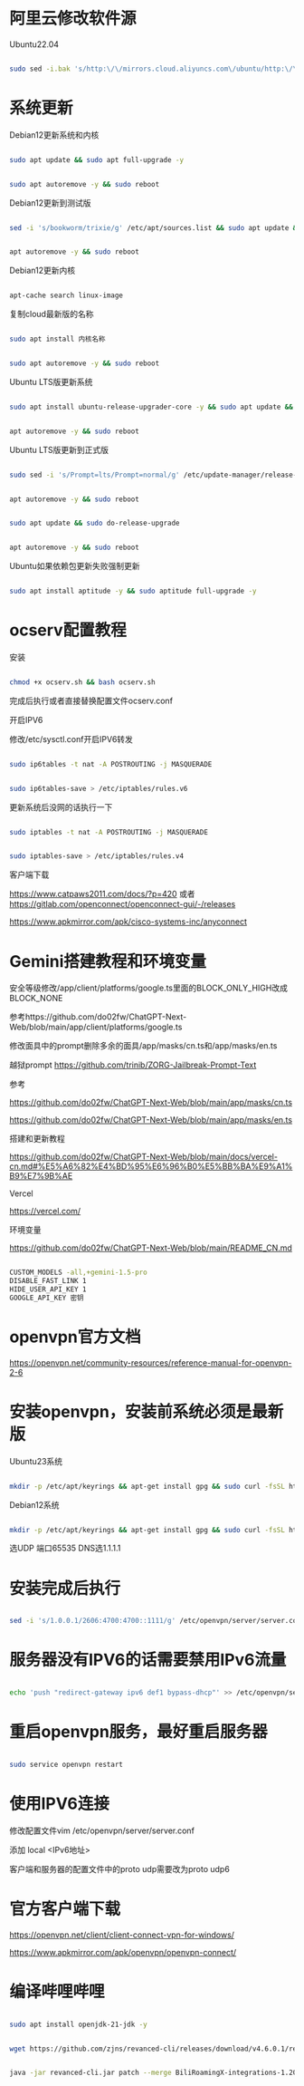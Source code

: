 # 阿里云修改软件源
Ubuntu22.04
```bash

sudo sed -i.bak 's/http:\/\/mirrors.cloud.aliyuncs.com\/ubuntu/http:\/\/archive.ubuntu.com\/ubuntu/g' /etc/apt/sources.list

```
# 系统更新

Debian12更新系统和内核

```bash

sudo apt update && sudo apt full-upgrade -y

```
```bash

sudo apt autoremove -y && sudo reboot

```
Debian12更新到测试版
```bash

sed -i 's/bookworm/trixie/g' /etc/apt/sources.list && sudo apt update && sudo apt full-upgrade -y -y

```
```bash

apt autoremove -y && sudo reboot

```
Debian12更新内核
```bash

apt-cache search linux-image

```
复制cloud最新版的名称

```bash

sudo apt install 内核名称

```
```bash

sudo apt autoremove -y && sudo reboot

```
Ubuntu LTS版更新系统
```bash

sudo apt install ubuntu-release-upgrader-core -y && sudo apt update && sudo do-release-upgrade

```
```bash

apt autoremove -y && sudo reboot

```
Ubuntu LTS版更新到正式版
```bash

sudo sed -i 's/Prompt=lts/Prompt=normal/g' /etc/update-manager/release-upgrades && sudo apt update && sudo apt full-upgrade -y

```
```bash

apt autoremove -y && sudo reboot

```
```bash

sudo apt update && sudo do-release-upgrade

```
```bash

apt autoremove -y && sudo reboot

```
Ubuntu如果依赖包更新失败强制更新
```bash

sudo apt install aptitude -y && sudo aptitude full-upgrade -y

```
# ocserv配置教程

安装
```bash

chmod +x ocserv.sh && bash ocserv.sh

```
完成后执行或者直接替换配置文件ocserv.conf

开启IPV6

修改/etc/sysctl.conf开启IPV6转发
```bash

sudo ip6tables -t nat -A POSTROUTING -j MASQUERADE

```
```bash

sudo ip6tables-save > /etc/iptables/rules.v6

```
更新系统后没网的话执行一下
```bash

sudo iptables -t nat -A POSTROUTING -j MASQUERADE

```
```bash

sudo iptables-save > /etc/iptables/rules.v4

```
客户端下载

https://www.catpaws2011.com/docs/?p=420 或者 https://gitlab.com/openconnect/openconnect-gui/-/releases

https://www.apkmirror.com/apk/cisco-systems-inc/anyconnect

# Gemini搭建教程和环境变量

安全等级修改/app/client/platforms/google.ts里面的BLOCK_ONLY_HIGH改成BLOCK_NONE

参考https://github.com/do02fw/ChatGPT-Next-Web/blob/main/app/client/platforms/google.ts

修改面具中的prompt删除多余的面具/app/masks/cn.ts和/app/masks/en.ts

越狱prompt https://github.com/trinib/ZORG-Jailbreak-Prompt-Text

参考

https://github.com/do02fw/ChatGPT-Next-Web/blob/main/app/masks/cn.ts

https://github.com/do02fw/ChatGPT-Next-Web/blob/main/app/masks/en.ts

搭建和更新教程

https://github.com/do02fw/ChatGPT-Next-Web/blob/main/docs/vercel-cn.md#%E5%A6%82%E4%BD%95%E6%96%B0%E5%BB%BA%E9%A1%B9%E7%9B%AE

Vercel

https://vercel.com/

环境变量 

https://github.com/do02fw/ChatGPT-Next-Web/blob/main/README_CN.md
```bash

CUSTOM_MODELS -all,+gemini-1.5-pro
DISABLE_FAST_LINK 1
HIDE_USER_API_KEY 1
GOOGLE_API_KEY 密钥

```
# openvpn官方文档

https://openvpn.net/community-resources/reference-manual-for-openvpn-2-6

# 安装openvpn，安装前系统必须是最新版

Ubuntu23系统
```bash

mkdir -p /etc/apt/keyrings && apt-get install gpg && sudo curl -fsSL https://swupdate.openvpn.net/repos/repo-public.gpg | gpg --dearmor > /etc/apt/keyrings/openvpn-repo-public.gpg && echo "deb [arch=amd64 signed-by=/etc/apt/keyrings/openvpn-repo-public.gpg] http://build.openvpn.net/debian/openvpn/testing mantic main" > /etc/apt/sources.list.d/openvpn-aptrepo.list && sudo wget https://git.io/vpn -O openvpn-install.sh && sudo bash openvpn-install.sh

```
Debian12系统
```bash

mkdir -p /etc/apt/keyrings && apt-get install gpg && sudo curl -fsSL https://swupdate.openvpn.net/repos/repo-public.gpg | gpg --dearmor > /etc/apt/keyrings/openvpn-repo-public.gpg && echo "deb [arch=amd64 signed-by=/etc/apt/keyrings/openvpn-repo-public.gpg] http://build.openvpn.net/debian/openvpn/testing bookworm main" > /etc/apt/sources.list.d/openvpn-aptrepo.list && sudo wget https://git.io/vpn -O openvpn-install.sh && sudo bash openvpn-install.sh

```
选UDP 端口65535 DNS选1.1.1.1          
# 安装完成后执行
```bash

sed -i 's/1.0.0.1/2606:4700:4700::1111/g' /etc/openvpn/server/server.conf && echo '--data-ciphers AES-256-GCM' >> /etc/openvpn/server/server.conf && echo 'duplicate-cn' >> /etc/openvpn/server/server.conf

```
# 服务器没有IPV6的话需要禁用IPv6流量
```bash

echo 'push "redirect-gateway ipv6 def1 bypass-dhcp"' >> /etc/openvpn/server/server.conf

```
# 重启openvpn服务，最好重启服务器
```bash

sudo service openvpn restart

```
# 使用IPV6连接

修改配置文件vim /etc/openvpn/server/server.conf

添加
local <IPv6地址>

客户端和服务器的配置文件中的proto udp需要改为proto udp6

# 官方客户端下载

https://openvpn.net/client/client-connect-vpn-for-windows/

https://www.apkmirror.com/apk/openvpn/openvpn-connect/

# 编译哔哩哔哩
```bash

sudo apt install openjdk-21-jdk -y

```
```bash

wget https://github.com/zjns/revanced-cli/releases/download/v4.6.0.1/revanced-cli.jar && wget https://github.com/BiliRoamingX/BiliRoamingX/releases/download/v1.20.3/BiliRoamingX-integrations-1.20.3.apk && wget https://github.com/BiliRoamingX/BiliRoamingX/releases/download/v1.20.3/BiliRoamingX-patches-1.20.3.jar && wget https://dl.hdslb.com/mobile/latest/android64/iBiliPlayer-bili.apk

```
```bash

java -jar revanced-cli.jar patch --merge BiliRoamingX-integrations-1.20.3.apk --patch-bundle BiliRoamingX-patches-1.20.3.jar --signing-levels 2,3 iBiliPlayer-bili.apk

```
